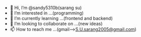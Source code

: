 - 👋 Hi, I’m @sandy5310b(sarang su)
- 👀 I’m interested in ...(programming)
- 🌱 I’m currently learning ...(frontend and backend)
- 💞️ I’m looking to collaborate on ...(new ideas)
- 📫 How to reach me ...(gmail-->S.U.sarang2005@gmail.com)

<!---
sandy5310b/sandy5310b is a ✨ special ✨ repository because its `README.md` (this file) appears on your GitHub profile.
You can click the Preview link to take a look at your changes.
--->
